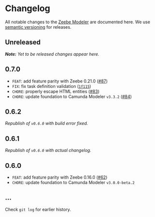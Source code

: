 # Changelog

All notable changes to the [Zeebe Modeler](https://github.com/zeebe-io/zeebe-modeler) are documented here. We use [semantic versioning](http://semver.org/) for releases.

## Unreleased

___Note:__ Yet to be released changes appear here._

## 0.7.0

* `FEAT`: add feature parity with Zeebe 0.21.0 ([#87](https://github.com/zeebe-io/zeebe-modeler/issues/87))
* `FIX`: fix task definition validation ([`1f115`](https://github.com/zeebe-io/zeebe-modeler/commit/1f115b3e3491320fc1e4f1806d57b20a20b3c7e6))
* `CHORE`: properly escape HTML entities ([#83](https://github.com/zeebe-io/zeebe-modeler/issues/83)) 
* `CHORE`: update foundation to Camunda Modeler `v3.3.2` ([#84](https://github.com/zeebe-io/zeebe-modeler/pull/84))

## 0.6.2

_Republish of `v0.6.0` with build error fixed._

## 0.6.1

_Republish of `v0.6.0` with actual changelog._

## 0.6.0

* `FEAT`: add feature parity with Zeebe 0.16.0 ([#62](https://github.com/zeebe-io/zeebe-modeler/pull/62))
* `CHORE`: update foundation to Camunda Modeler `v3.0.0-beta.2`

## ...

Check `git log` for earlier history.
